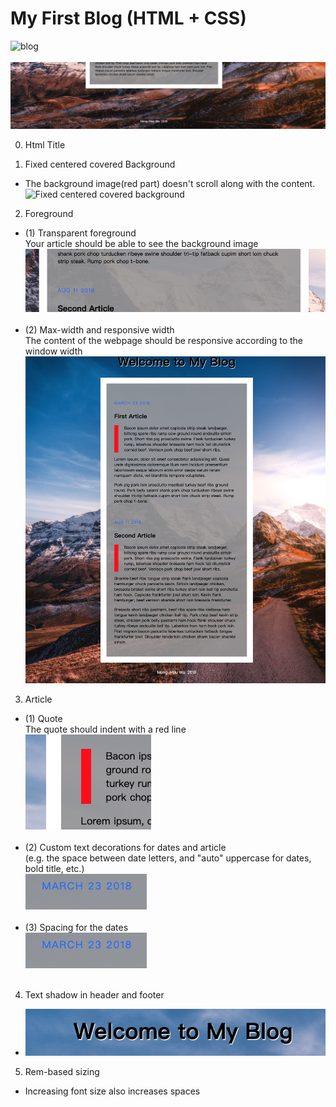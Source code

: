 # My First Blog (HTML + CSS)
![blog](readmeImgs/blog.png)<br /><br />
![footer](readmeImgs/footer.png)<br />

0. Html Title

1. Fixed centered covered Background <br />
  * The background image(red part) doesn't scroll along with the content. <br /></font>
![Fixed centered covered background](readmeImgs/problem1.png)

2. Foreground <br />
  * (1) Transparent foreground <br />
  Your article should be able to see the background image <br />
![Transparent foreground](readmeImgs/problem2.png) <br /><br />
  * (2) Max-width and responsive width <br />
The content of the webpage should be responsive according to the window width <br />
![max-width and responsive width](readmeImgs/problem3.png) <br />

3. Article  <br />
  * (1) Quote<br />
  The quote should indent with a red line <br />
  ![Custom text decorations](readmeImgs/problem5-1.png) <br /><br />
  * (2) Custom text decorations for dates and article<br />
  (e.g. the space between date letters, and "auto" uppercase for dates, bold title, etc.) <br />
  ![Custom text decorations](readmeImgs/problem5-2.png) <br /><br />
  * (3) Spacing for the dates<br />
  ![Spacing for the dates](readmeImgs/problem5-3.png) <br /><br />

4. Text shadow in header and footer <br />
  * ![Text shadow](readmeImgs/problem6.png) <br />

5. Rem-based sizing<br />
  * Increasing font size also increases spaces <br />


